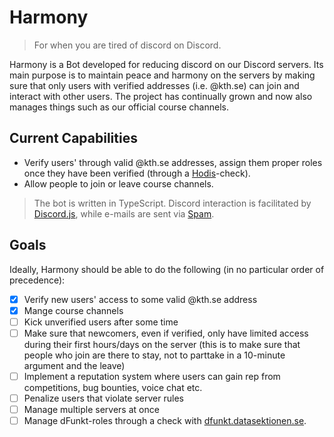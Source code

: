 # Harmony

> For when you are tired of discord on Discord.

Harmony is a Bot developed for reducing discord on our Discord servers. Its main purpose is to maintain peace and harmony on the servers by making sure that only users with verified addresses (i.e. @kth.se) can join and interact with other users. The project has continually grown and now also manages things such as our official course channels.

## Current Capabilities

- Verify users' through valid @kth.se addresses, assign them proper roles once they have been verified (through a [Hodis](https://hodis.datasektionen.se/)-check).
- Allow people to join or leave course channels.

> The bot is written in TypeScript. Discord interaction is facilitated by [Discord.js](https://discord.js.org/), while e-mails are sent via [Spam](https://github.com/datasektionen/spam).

## Goals

Ideally, Harmony should be able to do the following (in no particular order of precedence):
- [x] Verify new users' access to some valid @kth.se address
- [x] Mange course channels
- [ ] Kick unverified users after some time
- [ ] Make sure that newcomers, even if verified, only have limited access during their first hours/days on the server (this is to make sure that people who join are there to stay, not to parttake in a 10-minute argument and the leave)
- [ ] Implement a reputation system where users can gain rep from competitions, bug bounties, voice chat etc.
- [ ] Penalize users that violate server rules
- [ ] Manage multiple servers at once
- [ ] Manage dFunkt-roles through a check with [dfunkt.datasektionen.se](https://dfunkt.datasektionen.se/).
